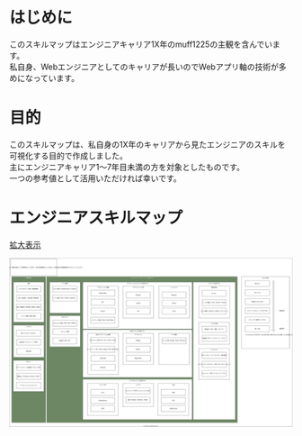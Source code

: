 # はじめに
このスキルマップはエンジニアキャリア1X年のmuff1225の主観を含んでいます。  
私自身、Webエンジニアとしてのキャリアが長いのでWebアプリ軸の技術が多めになっています。  

# 目的
このスキルマップは、私自身の1X年のキャリアから見たエンジニアのスキルを可視化する目的で作成しました。  
主にエンジニアキャリア1〜7年目未満の方を対象としたものです。  
一つの参考値として活用いただければ幸いです。  

# エンジニアスキルマップ
[拡大表示](https://raw.githubusercontent.com/muff1225/engineering-skillmap-jp/main/skillmap.drawio.svg)  

![スキルマップ](./skillmap.drawio.svg)
